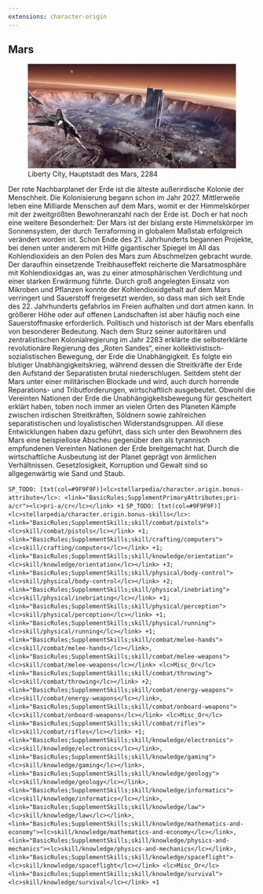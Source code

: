 ```yaml
---
extensions: character-origin
---
```


## Mars

<figure><img src="/books/basic-rules/appendix-character-origin/mars/mars.png" alt="TODO"><figcaption>Liberty City, Hauptstadt des Mars, 2284</figcaption></figure>

Der rote Nachbarplanet der Erde ist die älteste außerirdische Kolonie der Menschheit. Die Kolonisierung begann schon im Jahr 2027. Mittlerweile leben eine Milliarde Menschen auf dem Mars, womit er der Himmelskörper mit der zweitgrößten Bewohneranzahl nach der Erde ist. Doch er hat noch eine weitere Besonderheit: Der Mars ist der bislang erste Himmelskörper im Sonnensystem, der durch Terraforming in globalem Maßstab erfolgreich verändert worden ist. Schon Ende des 21. Jahrhunderts begannen Projekte, bei denen unter anderem mit Hilfe gigantischer Spiegel im All das Kohlendioxideis an den Polen des Mars zum Abschmelzen gebracht wurde. Der daraufhin einsetzende Treibhauseffekt reicherte die Marsatmosphäre mit Kohlendioxidgas an, was zu einer atmosphärischen Verdichtung und einer starken Erwärmung führte. Durch groß angelegten Einsatz von Mikroben und Pflanzen konnte der Kohlendioxidgehalt auf dem Mars verringert und Sauerstoff freigesetzt werden, so dass man sich seit Ende des 22. Jahrhunderts gefahrlos im Freien aufhalten und dort atmen kann. In größerer Höhe oder auf offenen Landschaften ist aber häufig noch eine Sauerstoffmaske erforderlich.
Politisch und historisch ist der Mars ebenfalls von besonderer Bedeutung. Nach dem Sturz seiner autoritären und zentralistischen Kolonialregierung im Jahr 2283 erklärte die selbsterklärte revolutionäre Regierung des „Roten Sandes“, einer kollektivistisch-sozialistischen Bewegung, der Erde die Unabhängigkeit. Es folgte ein blutiger Unabhängigkeitskrieg, während dessen die Streitkräfte der Erde den Aufstand der Separatisten brutal niederschlugen. Seitdem steht der Mars unter einer militärischen Blockade und wird, auch durch horrende Reparations- und Tributforderungen, wirtschaftlich ausgebeutet. Obwohl die Vereinten Nationen der Erde die Unabhängigkeitsbewegung für gescheitert erklärt haben, toben noch immer an vielen Orten des Planeten Kämpfe zwischen irdischen Streitkräften, Söldnern sowie zahlreichen separatistischen und loyalistischen Widerstandsgruppen.
All diese Entwicklungen haben dazu geführt, dass sich unter den Bewohnern des Mars eine beispiellose Abscheu gegenüber den als tyrannisch empfundenen Vereinten Nationen der Erde breitgemacht hat. Durch die wirtschaftliche Ausbeutung ist der Planet geprägt von ärmlichen Verhältnissen. Gesetzlosigkeit, Korruption und Gewalt sind so allgegenwärtig wie Sand und Staub.

`SP_TODO: [txt(col=#9F9F9F)]<lc>stellarpedia/character.origin.bonus-attribute</lc>: <link="BasicRules;SupplementPrimaryAttributes;pri-a/cr"><lc>pri-a/cr</lc></link> +1`
`SP_TODO: [txt(col=#9F9F9F)]<lc>stellarpedia/character.origin.bonus-skills</lc>: <link="BasicRules;SupplementSkills;skill/combat/pistols"><lc>skill/combat/pistols</lc></link> +1; <link="BasicRules;SupplementSkills;skill/crafting/computers"><lc>skill/crafting/computers</lc></link> +1; <link="BasicRules;SupplementSkills;skill/knowledge/orientation"><lc>skill/knowledge/orientation</lc></link> +3; <link="BasicRules;SupplementSkills;skill/physical/body-control"><lc>skill/physical/body-control</lc></link> +2; <link="BasicRules;SupplementSkills;skill/physical/inebriating"><lc>skill/physical/inebriating</lc></link> +1; <link="BasicRules;SupplementSkills;skill/physical/perception"><lc>skill/physical/perception</lc></link> +1; <link="BasicRules;SupplementSkills;skill/physical/running"><lc>skill/physical/running</lc></link> +1; <link="BasicRules;SupplementSkills;skill/combat/melee-hands"><lc>skill/combat/melee-hands</lc></link>, <link="BasicRules;SupplementSkills;skill/combat/melee-weapons"><lc>skill/combat/melee-weapons</lc></link> <lc>Misc_Or</lc> <link="BasicRules;SupplementSkills;skill/combat/throwing"><lc>skill/combat/throwing</lc></link> +2; <link="BasicRules;SupplementSkills;skill/combat/energy-weapons"><lc>skill/combat/energy-weapons</lc></link>, <link="BasicRules;SupplementSkills;skill/combat/onboard-weapons"><lc>skill/combat/onboard-weapons</lc></link> <lc>Misc_Or</lc> <link="BasicRules;SupplementSkills;skill/combat/rifles"><lc>skill/combat/rifles</lc></link> +1; <link="BasicRules;SupplementSkills;skill/knowledge/electronics"><lc>skill/knowledge/electronics</lc></link>, <link="BasicRules;SupplementSkills;skill/knowledge/gaming"><lc>skill/knowledge/gaming</lc></link>, <link="BasicRules;SupplementSkills;skill/knowledge/geology"><lc>skill/knowledge/geology</lc></link>, <link="BasicRules;SupplementSkills;skill/knowledge/informatics"><lc>skill/knowledge/informatics</lc></link>, <link="BasicRules;SupplementSkills;skill/knowledge/law"><lc>skill/knowledge/law</lc></link>, <link="BasicRules;SupplementSkills;skill/knowledge/mathematics-and-economy"><lc>skill/knowledge/mathematics-and-economy</lc></link>, <link="BasicRules;SupplementSkills;skill/knowledge/physics-and-mechanics"><lc>skill/knowledge/physics-and-mechanics</lc></link>, <link="BasicRules;SupplementSkills;skill/knowledge/spaceflight"><lc>skill/knowledge/spaceflight</lc></link> <lc>Misc_Or</lc> <link="BasicRules;SupplementSkills;skill/knowledge/survival"><lc>skill/knowledge/survival</lc></link> +1`
